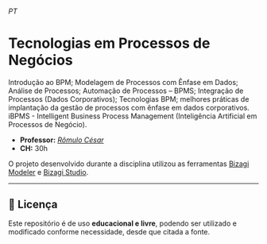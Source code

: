 ###### PT

# Tecnologias em Processos de Negócios

Introdução ao BPM; Modelagem de Processos com Ênfase em Dados; Análise de Processos; Automação de Processos – BPMS; Integração de Processos (Dados Corporativos); Tecnologias BPM; melhores práticas de implantação da gestão de processos com ênfase em dados corporativos. iBPMS - Intelligent Business Process Management (Inteligência Artificial em Processos de Negócio).

* **Professor:** [*Rômulo César*](http://lattes.cnpq.br/1559585906838684)
* **CH:** 30h


O projeto desenvolvido durante a disciplina utilizou as ferramentas [Bizagi Modeler](https://www.bizagi.com/pt/plataforma/modeler) e [Bizagi Studio](https://www.bizagi.com/pt/plataforma/automation).

---

## 📜 Licença
Este repositório é de uso **educacional e livre**, podendo ser utilizado e modificado conforme necessidade, desde que citada a fonte.


